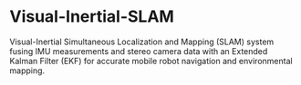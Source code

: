 # Visual-Inertial-SLAM
Visual-Inertial Simultaneous Localization and Mapping (SLAM) system fusing IMU measurements and stereo camera data with an Extended Kalman Filter (EKF) for accurate mobile robot navigation and environmental mapping.
